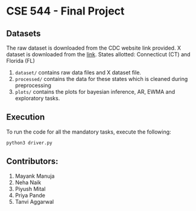 # CSE 544 - Final Project

## Datasets

The raw dataset is downloaded from the CDC website link provided.
X dataset is downloaded from the [link](https://files.zillowstatic.com/research/public_csvs/zhvi/Metro_zhvi_uc_sfrcondo_tier_0.33_0.67_sm_sa_month.csv?t=1652576270).
States allotted: Connecticut (CT) and Florida (FL)
1) `dataset/` contains raw data files and X dataset file.
2) `processed/` contains the data for these states which is cleaned during preprocessing
3) `plots/` contains the plots for bayesian inference, AR, EWMA and exploratory tasks.

## Execution
To run the code for all the mandatory tasks, execute the following: 
```
python3 driver.py
```

## Contributors:
1. Mayank Manuja
2. Neha Naik
3. Piyush Mital
4. Priya Pande
5. Tanvi Aggarwal
